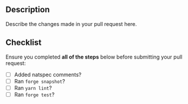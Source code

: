 ## Description

Describe the changes made in your pull request here.

## Checklist

Ensure you completed **all of the steps** below before submitting your pull request:

- [ ] Added natspec comments?
- [ ] Ran `forge snapshot`?
- [ ] Ran `yarn lint`?
- [ ] Ran `forge test`?
